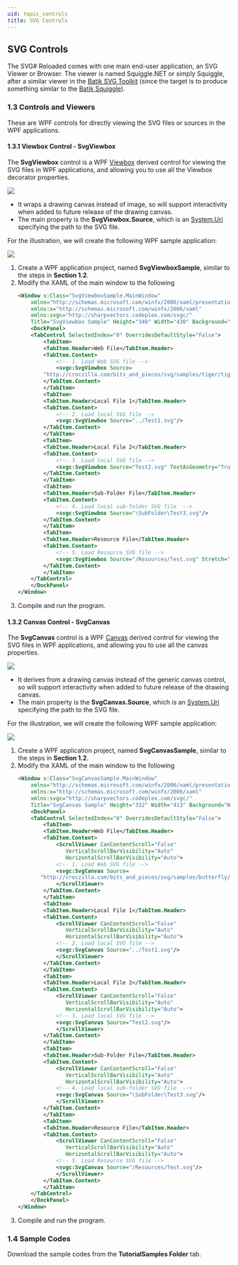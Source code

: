 ```yaml
---
uid: topic_controls
title: SVG Controls
---
```


## SVG Controls
The SVG# Reloaded comes with one main end-user application, an SVG Viewer or Browser. The viewer is named Squiggle.NET or simply Squiggle, after a similar viewer in the [Batik SVG Toolkit](http://xmlgraphics.apache.org/batik/) (since the target is to produce something similar to the [Batik Squiggle](http://xmlgraphics.apache.org/batik/tools/browser.html)).


### [](#Controls)1.3 Controls and Viewers
These are WPF controls for directly viewing the SVG files or sources in the WPF applications.

#### 1.3.1 Viewbox Control - SvgViewbox
The **SvgViewbox** control is a WPF [Viewbox](https://docs.microsoft.com/en-us/dotnet/api/system.windows.controls.viewbox) derived control for viewing the SVG files in WPF applications, and allowing you to use all the Viewbox decorator properties. 

![](/images/Usage_SvgViewbox.png)

* It wraps a drawing canvas instead of image, so will support interactivity when added to future release of the drawing canvas.
* The main property is the **SvgViewbox.Source**, which is an [System.Uri](https://docs.microsoft.com/en-us/dotnet/api/system.uri) specifying the path to the SVG file.

For the illustration, we will create the following WPF sample application:

![](/images/Usage_SvgViewboxSample.png)

1. Create a WPF application project, named **SvgViewboxSample**, similar to the steps in **Section 1.2**.
2. Modify the XAML of the main window to the following
	```xml
	<Window x:Class="SvgViewboxSample.MainWindow"
	    xmlns="http://schemas.microsoft.com/winfx/2006/xaml/presentation"
	    xmlns:x="http://schemas.microsoft.com/winfx/2006/xaml"
	    xmlns:svgc="http://sharpvectors.codeplex.com/svgc/"
	    Title="SvgViewbox Sample" Height="346" Width="430" Background="White">
	    <DockPanel>
		<TabControl SelectedIndex="0" OverridesDefaultStyle="False">
		    <TabItem>
			<TabItem.Header>Web File</TabItem.Header>
			<TabItem.Content>
			    <!-- 1. Load Web SVG file -->
			    <svgc:SvgViewbox Source=
		    "http://croczilla.com/bits_and_pieces/svg/samples/tiger/tiger.svg"/>
			</TabItem.Content>
		    </TabItem>
		    <TabItem>
			<TabItem.Header>Local File 1</TabItem.Header>
			<TabItem.Content>
			    <!-- 2. Load local SVG file -->
			    <svgc:SvgViewbox Source="../Test1.svg"/>
			</TabItem.Content>
		    </TabItem>
		    <TabItem>
			<TabItem.Header>Local File 2</TabItem.Header>
			<TabItem.Content>
			    <!-- 3. Load local SVG file -->
			    <svgc:SvgViewbox Source="Test2.svg" TextAsGeometry="True"/>
			</TabItem.Content>
		    </TabItem>
		    <TabItem>
			<TabItem.Header>Sub-Folder File</TabItem.Header>
			<TabItem.Content>
			    <!-- 4. Load local sub-folder SVG file  -->
			    <svgc:SvgViewbox Source="\SubFolder\Test3.svg"/>
			</TabItem.Content>
		    </TabItem>
		    <TabItem>
			<TabItem.Header>Resource File</TabItem.Header>
			<TabItem.Content>
			    <!-- 5. Load Resource SVG file -->
			    <svgc:SvgViewbox Source="/Resources/Test.svg" Stretch="Uniform"/>
			</TabItem.Content>
		    </TabItem>
		</TabControl>
	    </DockPanel>
	</Window>
	```
3. Compile and run the program.

#### 1.3.2 Canvas Control - SvgCanvas
The **SvgCanvas** control is a WPF [Canvas](https://docs.microsoft.com/en-us/dotnet/api/system.windows.controls.canvas) derived control for viewing the SVG files in WPF applications, and allowing you to use all the canvas properties. 

![](/images/Usage_SvgCanvas.png)

* It derives from a drawing canvas instead of the generic canvas control, so will support interactivity when added to future release of the drawing canvas.
* The main property is the **SvgCanvas.Source**, which is an [System.Uri](https://docs.microsoft.com/en-us/dotnet/api/system.uri) specifying the path to the SVG file.

For the illustration, we will create the following WPF sample application:

![](/images/Usage_SvgCanvasSample.png)

1. Create a WPF application project, named **SvgCanvasSample**, similar to the steps in **Section 1.2**.
2. Modify the XAML of the main window to the following
	```xml
	<Window x:Class="SvgCanvasSample.MainWindow"
	    xmlns="http://schemas.microsoft.com/winfx/2006/xaml/presentation"
	    xmlns:x="http://schemas.microsoft.com/winfx/2006/xaml"
	    xmlns:svgc="http://sharpvectors.codeplex.com/svgc/"
	    Title="SvgCanvas Sample" Height="332" Width="413" Background="White">
	    <DockPanel>
		<TabControl SelectedIndex="0" OverridesDefaultStyle="False">
		    <TabItem>
			<TabItem.Header>Web File</TabItem.Header>
			<TabItem.Content>
			    <ScrollViewer CanContentScroll="False" 
			       VerticalScrollBarVisibility="Auto" 
			       HorizontalScrollBarVisibility="Auto">                        
				<!-- 1. Load Web SVG file -->
				<svgc:SvgCanvas Source=
		   "http://croczilla.com/bits_and_pieces/svg/samples/butterfly/butterfly.svg"/>
			    </ScrollViewer>
			</TabItem.Content>
		    </TabItem>
		    <TabItem>
			<TabItem.Header>Local File 1</TabItem.Header>
			<TabItem.Content>
			    <ScrollViewer CanContentScroll="False" 
			       VerticalScrollBarVisibility="Auto" 
			       HorizontalScrollBarVisibility="Auto">                        
				<!-- 2. Load local SVG file -->
				<svgc:SvgCanvas Source="../Test1.svg"/>
			    </ScrollViewer>
			</TabItem.Content>
		    </TabItem>
		    <TabItem>
			<TabItem.Header>Local File 2</TabItem.Header>
			<TabItem.Content>
			    <ScrollViewer CanContentScroll="False" 
			       VerticalScrollBarVisibility="Auto" 
			       HorizontalScrollBarVisibility="Auto">
				<!-- 3. Load local SVG file -->
				<svgc:SvgCanvas Source="Test2.svg"/>
			    </ScrollViewer>
			</TabItem.Content>
		    </TabItem>
		    <TabItem>
			<TabItem.Header>Sub-Folder File</TabItem.Header>
			<TabItem.Content>
			    <ScrollViewer CanContentScroll="False" 
			       VerticalScrollBarVisibility="Auto" 
			       HorizontalScrollBarVisibility="Auto">
				<!-- 4. Load local sub-folder SVG file  -->
				<svgc:SvgCanvas Source="\SubFolder\Test3.svg"/>
			    </ScrollViewer>
			</TabItem.Content>
		    </TabItem>
		    <TabItem>
			<TabItem.Header>Resource File</TabItem.Header>
			<TabItem.Content>
			    <ScrollViewer CanContentScroll="False" 
			       VerticalScrollBarVisibility="Auto" 
			       HorizontalScrollBarVisibility="Auto">
				<!-- 5. Load Resource SVG file -->
				<svgc:SvgCanvas Source="/Resources/Test.svg"/>
			    </ScrollViewer>
			</TabItem.Content>
		    </TabItem>
		</TabControl>
	    </DockPanel>
	</Window>
	```
3. Compile and run the program.

### [](#Codes)1.4 Sample Codes
Download the sample codes from the **TutorialSamples Folder** tab.

